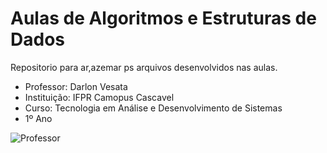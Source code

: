 # Aulas de Algoritmos e Estruturas de Dados


Repositorio para ar,azemar ps arquivos desenvolvidos nas aulas.


-  Professor: Darlon Vesata
-  Instituição: IFPR Camopus Cascavel
-  Curso:  Tecnologia em Análise e Desenvolvimento de Sistemas
-  1º Ano

![Professor](http://github.com/darlonv.png)